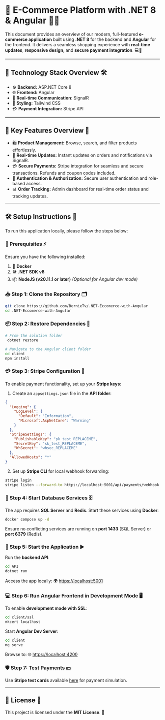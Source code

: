 # 🛒 **E-Commerce Platform with .NET 8 & Angular** 🚀✨

This document provides an overview of our modern, full-featured **e-commerce application** built using **.NET 8** for the backend and **Angular** for the frontend. It delivers a seamless shopping experience with **real-time updates**, **responsive design**, and **secure payment integration**. 💻📱

---

## 🚀 **Technology Stack Overview** 🛠️

- ⚙️ **Backend:** ASP.NET Core 8
- 🌐 **Frontend:** Angular
- 🔄 **Real-time Communication:** SignalR
- 🎨 **Styling:** Tailwind CSS
- 💳 **Payment Integration:** Stripe API

---

## 🎯 **Key Features Overview** 🌟

- 🛍️ **Product Management:** Browse, search, and filter products effortlessly.
- 🔄 **Real-time Updates:** Instant updates on orders and notifications via SignalR.
- 💳 **Secure Payments:** Stripe integration for seamless and secure transactions. Refunds and coupon codes included.
- 🔐 **Authentication & Authorization:** Secure user authentication and role-based access.
- 📊 **Order Tracking:** Admin dashboard for real-time order status and tracking updates.

---

## 🛠️ **Setup Instructions** 📝

To run this application locally, please follow the steps below:

### **🧰 Prerequisites** ⚡

Ensure you have the following installed:

1. 🐳 **Docker**
2. 🛠️ **.NET SDK v8**
3. 📦 **NodeJS (v20.11.1 or later)** _(Optional for Angular dev mode)_

### **📥 Step 1: Clone the Repository** 🗂️

```bash
git clone https://github.com/BernieTv/.NET-Eccomerce-with-Angular
cd .NET-Eccomerce-with-Angular
```

### **📦 Step 2: Restore Dependencies** 🔄

```bash
# From the solution folder
 dotnet restore

# Navigate to the Angular client folder
cd client
npm install
```

### **💳 Step 3: Stripe Configuration** 🔑

To enable payment functionality, set up your **Stripe keys**:

1. Create an `appsettings.json` file in the **API folder**:

```json
{
  "Logging": {
    "LogLevel": {
      "Default": "Information",
      "Microsoft.AspNetCore": "Warning"
    }
  },
  "StripeSettings": {
    "PublishableKey": "pk_test_REPLACEME",
    "SecretKey": "sk_test_REPLACEME",
    "WhSecret": "whsec_REPLACEME"
  },
  "AllowedHosts": "*"
}
```

2. Set up **Stripe CLI** for local webhook forwarding:

```bash
stripe login
stripe listen --forward-to https://localhost:5001/api/payments/webhook -e payment_intent.succeeded
```

### **🐘 Step 4: Start Database Services** 🗄️

The app requires **SQL Server** and **Redis**. Start these services using **Docker**:

```bash
docker compose up -d
```

Ensure no conflicting services are running on **port 1433** (SQL Server) or **port 6379** (Redis).

### **🚦 Step 5: Start the Application** ▶️

Run the **backend API**:

```bash
cd API
dotnet run
```

Access the app locally: 🌍 [https://localhost:5001](https://localhost:5001)

### **💻 Step 6: Run Angular Frontend in Development Mode** 🖥️

To enable **development mode with SSL**:

```bash
cd client/ssl
mkcert localhost
```

Start **Angular Dev Server**:

```bash
cd client
ng serve
```

Browse to: 🌐 [https://localhost:4200](https://localhost:4200)

### **🛡️ Step 7: Test Payments** 💵

Use **Stripe test cards** available [here](https://docs.stripe.com/testing#cards) for payment simulation.

---

## 📄 **License** 📜

This project is licensed under the **MIT License**. 📝
